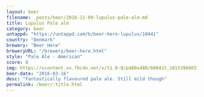```yaml
---
layout: beer
filename: _posts/beer/2016-11-09-lupulus-pale-ale.md
title: Lupulus Pale ale
category: beer
untappd: "https://untappd.com/b/beer-here-lupulus/10441"
country: "Denmark"
brewery: "Beer Here"
breweryURL: "/brewery/beer-here.html"
style: "Pale Ale - American"
score: 8
img: https://scontent.xx.fbcdn.net/v/t1.0-0/p480x480/600415_10153966651858745_4717804169564084978_n.jpg?oh=543b41753bb65d0a1b165de795177e62&oe=596CCD98
beer-date: "2016-03-16"
desc: "Fantastically flavoured pale ale. Still mild though"
permalink: /beer/:title.html
---
```

